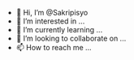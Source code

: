 - 👋 Hi, I’m @Sakripisyo
- 👀 I’m interested in ...
- 🌱 I’m currently learning ...
- 💞️ I’m looking to collaborate on ...
- 📫 How to reach me ...

<!---
Sakripisyo/Sakripisyo is a ✨ special ✨ repository because its `README.md` (this file) appears on your GitHub profile.
You can click the Preview link to take a look at your changes.
--->
